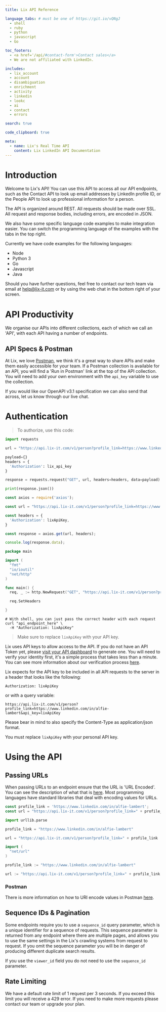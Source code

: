 ```yaml
---
title: Lix API Reference

language_tabs: # must be one of https://git.io/vQNgJ
  - shell
  - ruby
  - python
  - javascript
  - Go

toc_footers:
  - <a href='/api/#contact-form'>Contact sales</a>
  - We are not affiliated with LinkedIn.

includes:
  - lix_account
  - account
  - disambiguation
  - enrichment
  - activity
  - linkedin
  - lookc
  - ai
  - contact
  - errors

search: true

code_clipboard: true

meta:
  - name: Lix's Real Time API
    content: Lix LinkedIn API Documentation
---
```


# Introduction

Welcome to Lix's API! You can use this API to access all our API endpoints, such as the Contact API to look up email addresses by LinkedIn profile ID, or the People API to look up professional information for a person.

The API is organized around REST. All requests should be made over SSL. All request and response bodies, including errors, are encoded in JSON.

We also have some specific language code examples to make integration easier. You can switch the programming language of the examples with the tabs in the top right.

Currently we have code examples for the following languages:

- Node
- Python 3
- Go
- Javascript
- Java

Should you have further questions, feel free to contact our tech team via email at [help@lix-it.com](mailto:help@lix-it.com) or by using the web chat in the bottom right of your screen.

# API Productivity

We organise our APIs into different collections, each of which we call an 'API', with each API having a number of endpoints.

## API Specs & Postman 

At Lix, we love [Postman](https://postman.com), we think it's a great way to share APIs and make them easily accessible for your team. If a Postman collection is available for an API, you will find a 'Run in Postman' link at the top of the API collection. You will need to add your own environment with the `api_key` variable to use the collection.

If you would like our OpenAPI v3.1 specification we can also send that across, let us know through our live chat.

# Authentication

> To authorize, use this code:

```python
import requests

url = "https://api.lix-it.com/v1/person?profile_link=https://www.linkedin.com/in/alfie-lambert"

payload={}
headers = {
  'Authorization': lix_api_key
}

response = requests.request("GET", url, headers=headers, data=payload)

print(response.json())
```

```javascript
const axios = require('axios');

const url = "https://api.lix-it.com/v1/person?profile_link=https://www.linkedin.com/in/alfie-lambert";

const headers = {
  'Authorization': lixApiKey,
}

const response = axios.get(url, headers);

console.log(response.data);
```

```Go
package main

import (
  "fmt"
  "io/ioutil"
  "net/http"
)

func main() {
  req, _ := http.NewRequest("GET", "https://api.lix-it.com/v1/person?profile_link=https://www.linkedin.com/in/alfie-lambert", nil)

  req.SetHeaders

}
```

```shell
# With shell, you can just pass the correct header with each request
curl "api_endpoint_here" \
  -H "Authorization: lixApiKey"
```

> Make sure to replace `lixApiKey` with your API key.

Lix uses API keys to allow access to the API. If you do not have an API Token yet, please [visit your API dashboard](https://lix-it.com/home/api) to generate one. You will need to verify your identity first, it's a simple process that takes less than a minute. You can see more information about our verification process [here](https://help.lix-it.com/en/articles/8074514-how-to-verify-your-identity).

Lix expects for the API key to be included in all API requests to the server in a header that looks like the following:

`Authorization: lixApiKey`

or with a query variable:

`https://api.lix-it.com/v1/person?profile_link=https://www.linkedin.com/in/alfie-lambert&api_key=lixApiKey`

Please bear in mind to also specify the Content-Type as application/json format.


<aside class="notice">
You must replace <code>lixApiKey</code> with your personal API key.
</aside>

# Using the API

## Passing URLs
When passing URLs to an endpoint ensure that the URL is 'URL Encoded'. You can see the description of what that is [here](https://developer.mozilla.org/en-US/docs/Glossary/percent-encoding). Most programming languages have standard libraries that deal with encoding values for URLs.

```javascript
const profile_link = 'https://www.linkedin.com/in/alfie-lambert';
const url = "https://api.lix-it.com/v1/person?profile_link=" + profile_link;
```

```python
import urllib.parse

profile_link = "https://www.linkedin.com/in/alfie-lambert"

url = "https://api.lix-it.com/v1/person?profile_link=" + profile_link
```

```Go
import (
  "net/url"
)

profile_link := "https://www.linkedin.com/in/alfie-lambert"

url := "https://api.lix-it.com/v1/person?profile_link=" + profile_link
```

### Postman
There is more information on how to URI encode values in Postman [here](https://learning.postman.com/docs/sending-requests/requests/#sending-parameters).

## Sequence IDs & Pagination

Some endpoints require you to use a `sequence_id` query parameter, which is a unique identifier for a sequence of requests. This sequence parameter is returned from any endpoint where there are multiple pages, and allows you to use the same settings in the Lix's crawling systems from request to request. If you omit the sequence parameter you will be in danger of producing different duplicate search results.

If you use the `viewer_id` field you do not need to use the `sequence_id` parameter.

## Rate Limiting

We have a default rate limit of 1 request per 3 seconds. If you exceed this limit you will receive a 429 error. If you need to make more requests please contact our team or upgrade your plan.
